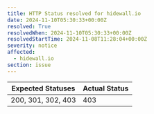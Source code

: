 ```yaml
---
title: HTTP Status resolved for hidewall.io
date: 2024-11-10T05:30:33+00:00Z
resolved: True
resolvedWhen: 2024-11-10T05:30:33+00:00Z
resolvedStartTime: 2024-11-08T11:28:04+00:00Z
severity: notice
affected:
  - hidewall.io
section: issue
---
```


| Expected Statuses | Actual Status  |
|-------------------|----------------|
| 200, 301, 302, 403 | 403 |
